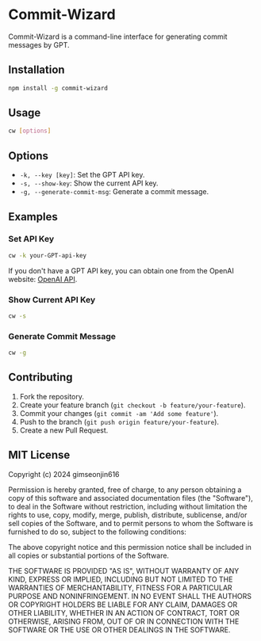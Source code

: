 # Commit-Wizard

Commit-Wizard is a command-line interface for generating commit messages by GPT.

## Installation

```bash
npm install -g commit-wizard
```

## Usage

```bash
cw [options]
```

## Options

- `-k, --key [key]`: Set the GPT API key.
- `-s, --show-key`: Show the current API key.
- `-g, --generate-commit-msg`: Generate a commit message.

## Examples

### Set API Key

```bash
cw -k your-GPT-api-key
```
If you don't have a GPT API key, you can obtain one from the OpenAI website: [OpenAI API](https://openai.com/product).

### Show Current API Key

```bash
cw -s
```

### Generate Commit Message

```bash
cw -g
```

## Contributing

1. Fork the repository.
2. Create your feature branch (`git checkout -b feature/your-feature`).
3. Commit your changes (`git commit -am 'Add some feature'`).
4. Push to the branch (`git push origin feature/your-feature`).
5. Create a new Pull Request.

## MIT License

Copyright (c) 2024 gimseonjin616

Permission is hereby granted, free of charge, to any person obtaining a copy
of this software and associated documentation files (the "Software"), to deal
in the Software without restriction, including without limitation the rights
to use, copy, modify, merge, publish, distribute, sublicense, and/or sell
copies of the Software, and to permit persons to whom the Software is
furnished to do so, subject to the following conditions:

The above copyright notice and this permission notice shall be included in all
copies or substantial portions of the Software.

THE SOFTWARE IS PROVIDED "AS IS", WITHOUT WARRANTY OF ANY KIND, EXPRESS OR
IMPLIED, INCLUDING BUT NOT LIMITED TO THE WARRANTIES OF MERCHANTABILITY,
FITNESS FOR A PARTICULAR PURPOSE AND NONINFRINGEMENT. IN NO EVENT SHALL THE
AUTHORS OR COPYRIGHT HOLDERS BE LIABLE FOR ANY CLAIM, DAMAGES OR OTHER
LIABILITY, WHETHER IN AN ACTION OF CONTRACT, TORT OR OTHERWISE, ARISING FROM,
OUT OF OR IN CONNECTION WITH THE SOFTWARE OR THE USE OR OTHER DEALINGS IN THE
SOFTWARE.
